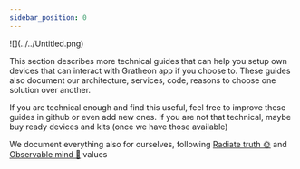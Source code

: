 ```yaml
---
sidebar_position: 0
---
```

<div style={{ height:250, overflow:"hidden", verticalAlign:"middle", marginBottom:10, borderRadius:5 }}><div style={{ marginTop: "-10%" }}>
![](../../Untitled.png)
</div></div>

This section describes more technical guides that can help you setup own devices that can interact with Gratheon app if you choose to. These guides also document our architecture, services, code, reasons to choose one solution over another. 

If you are technical enough and find this useful, feel free to improve these guides in github or even add new ones. If you are not that technical, maybe buy ready devices and kits (once we have those available)

We document everything also for ourselves, following [Radiate truth 🌞](/about/company/Culture%20and%20values%20🫀/Radiate%20truth%20🌞) and [Observable mind 🧿](/about/company/Culture%20and%20values%20🫀/Observable%20mind%20🧿) values